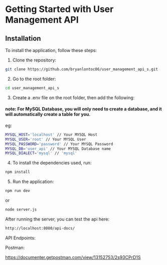 # Getting Started with User Management API

## Installation

To install the application, follow these steps:

1. Clone the repository:
```bash
git clone https://github.com/bryanlontoc06/user_management_api_s.git
```

2. Go to the root folder:
```bash
cd user_management_api_s
```

3. Create a .env file on the root folder, then add the following:
#### note: For MySQL Database, you will only need to create a database, and it will automatically create a table for you.
eg:
```bash
MYSQL_HOST='localhost' // Your MYSQL Host
MYSQL_USER='root' // Your MYSQL User
MYSQL_PASSWORD='password' // Your MYSQL Password
MYSQL_DB='user_api' // Your MYSQL Database name
MYSQL_DIALECT='mysql' // 'mysql'
```

4. To install the dependencies used, run:
```bash
npm install
```

5. Run the application:
```bash
npm run dev
```
or
```bash
node server.js
```

After running the server, you can test the api here:
```bash
http://localhost:8080/api-docs/
```

API Endpoints:

Postman:

https://documenter.getpostman.com/view/13152753/2s93CPrD1S
